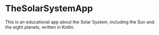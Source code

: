 # TheSolarSystemApp

This is an educational app about the Solar System, including the Sun and the eight planets, written in Kotlin.
